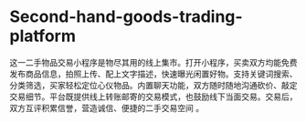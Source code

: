 # Second-hand-goods-trading-platform
这一二手物品交易小程序是物尽其用的线上集市。打开小程序，买卖双方均能免费发布商品信息，拍照上传、配上文字描述，快速曝光闲置好物。支持关键词搜索、分类筛选，买家轻松定位心仪物品。内置聊天功能，双方随时随地沟通砍价、敲定交易细节。平台既提供线上转账邮寄的交易模式，也鼓励线下当面交易。交易后，双方互评积累信誉，营造诚信、便捷的二手交易空间 。
